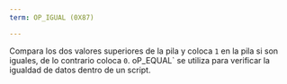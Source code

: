 ```yaml
---
term: OP_IGUAL (0X87)

---
```

Compara los dos valores superiores de la pila y coloca `1` en la pila si son iguales, de lo contrario coloca `0`. oP_EQUAL` se utiliza para verificar la igualdad de datos dentro de un script.